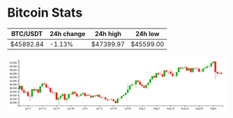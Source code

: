 # Bitcoin Stats

BTC/USDT|24h change|24h high|24h low|
|---|---|---|---|
|$45892.84|-1.13%|$47399.97|$45599.00|

<img src="./chart.svg">
